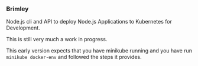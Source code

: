 ### Brimley

Node.js cli and API to deploy Node.js Applications to Kubernetes for Development.

This is still very much a work in progress.

This early version expects that you have minikube running and you have run `minikube docker-env` and followed the steps it provides.


